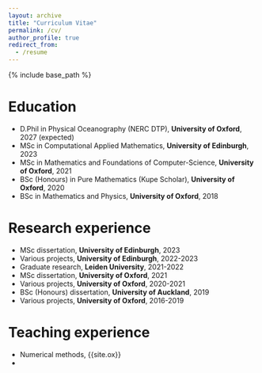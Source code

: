 ```yaml
---
layout: archive
title: "Curriculum Vitae"
permalink: /cv/
author_profile: true
redirect_from:
  - /resume
---
```


{% include base_path %}

Education
======
* D.Phil in Physical Oceanography (NERC DTP), **University of Oxford**, 2027 (expected)
* MSc in Computational Applied Mathematics, **University of Edinburgh**, 2023
* MSc in Mathematics and Foundations of Computer-Science, **University of Oxford**, 2021
* BSc (Honours) in Pure Mathematics (Kupe Scholar), **University of Oxford**, 2020
* BSc in Mathematics and Physics, **University of Oxford**, 2018

Research experience
======
* MSc dissertation, **University of Edinburgh**, 2023
* Various projects, **University of Edinburgh**, 2022-2023
* Graduate research, **Leiden University**, 2021-2022
* MSc dissertation, **University of Oxford**, 2021
* Various projects, **University of Oxford**, 2020-2021
* BSc (Honours) dissertation, **University of Auckland**, 2019
* Various projects, **University of Oxford**, 2016-2019

Teaching experience
======
* Numerical methods, {{site.ox}}
* 

<!-- Skills
======
* Skill 1
* Skill 2
  * Sub-skill 2.1
  * Sub-skill 2.2
  * Sub-skill 2.3
* Skill 3 

Publications
======
  <ul>{% for post in site.publications reversed %}
    {% include archive-single-cv.html %}
  {% endfor %}</ul>
  
Talks
======
  <ul>{% for post in site.talks reversed %}
    {% include archive-single-talk-cv.html  %}
  {% endfor %}</ul>
  
Teaching
======
  <ul>{% for post in site.teaching reversed %}
    {% include archive-single-cv.html %}
  {% endfor %}</ul>
  
Service and leadership
======
* Currently signed in to 43 different slack teams -->
